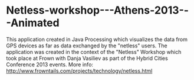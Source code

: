 Netless-workshop---Athens-2013---Animated
=========================================

This application created in Java Processing which visualizes the data from GPS devices as far as data exchanged by the "netless" users. The application was created in the context of the "Netless" Workshop which took place at Frown with Danja Vasiliev as part of the Hybrid Cities Conference 2013 events. More info:  http://www.frowntails.com/projects/technology/netless.html
